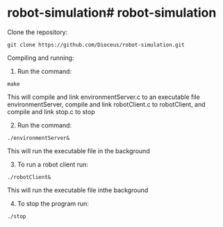 # robot-simulation# robot-simulation

Clone the repository: 
```
git clone https://github.com/Dioceus/robot-simulation.git
```
Compiling and running:

1) Run the command: 
```
make 
```
This will compile and link environmentServer.c to an executable file environmentServer, compile and link robotClient.c to robotClient, and compile and link stop.c to stop

2) Run the command: 
```
./environmentServer&
```
This will run the executable file in the background

3) To run a robot client run: 
```
./robotClient&
```
This will run the executable file inthe background

4) To stop the program run: 
```
./stop
```
